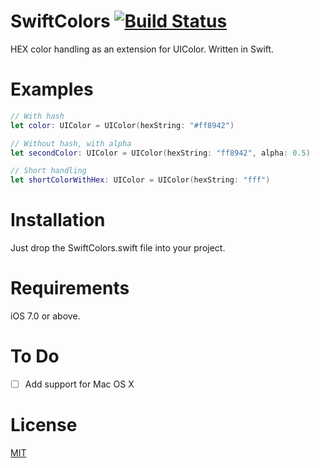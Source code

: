 SwiftColors [![Build Status](https://travis-ci.org/thii/SwiftColors.png)](https://travis-ci.org/thii/SwiftColors)
===========

HEX color handling as an extension for UIColor. Written in Swift.

# Examples
``` swift
// With hash
let color: UIColor = UIColor(hexString: "#ff8942")

// Without hash, with alpha
let secondColor: UIColor = UIColor(hexString: "ff8942", alpha: 0.5)

// Short handling
let shortColorWithHex: UIColor = UIColor(hexString: "fff")
```

# Installation
Just drop the SwiftColors.swift file into your project.

# Requirements
iOS 7.0 or above.

# To Do
* [ ] Add support for Mac OS X

# License
[MIT](http://thi.mit-license.org/)

